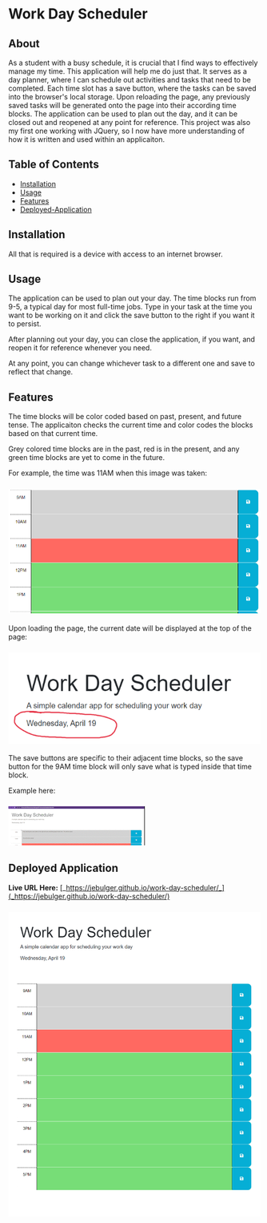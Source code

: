 # Work Day Scheduler

## About
As a student with a busy schedule, it is crucial that I find ways to effectively manage my time. This application will help me do just that. It serves as a day planner, where I can schedule out activities and tasks that need to be completed. Each time slot has a save button, where the tasks can be saved into the browser's local storage. Upon reloading the page, any previously saved tasks will be generated onto the page into their according time blocks. The application can be used to plan out the day, and it can be closed out and reopened at any point for reference. This project was also my first one working with JQuery, so I now have more understanding of how it is written and used within an applicaiton.
## Table of Contents
- [Installation](#installation)
- [Usage](#usage)
- [Features](#features)
- [Deployed-Application](#deployed-application)

## Installation
All that is required is a device with access to an internet browser.
## Usage
The application can be used to plan out your day. The time blocks run from 9-5, a typical day for most full-time jobs. Type in your task at the time you want to be working on it and click the save button to the right if you want it to persist.

After planning out your day, you can close the application, if you want, and reopen it for reference whenever you need.

At any point, you can change whichever task to a different one and save to reflect that change.

## Features
The time blocks will be color coded based on past, present, and future tense. The applicaiton checks the current time and color codes the blocks based on that current time. 

Grey colored time blocks are in the past, red is in the present, and any green time blocks are yet to come in the future.

For example, the time was 11AM when this image was taken: 
### ![](./assets/images/05-hw-color-feature.png)

Upon loading the page, the current date will be displayed at the top of the page:
### ![](./assets/images/05-hw-time-feature.png)

The save buttons are specific to their adjacent time blocks, so the save button for the 9AM time block will only save what is typed inside that time block.

Example here:
### ![](./assets/images/05-hw-save-feature_AdobeExpress.gif)

## Deployed Application
**Live URL Here:** [_https://jebulger.github.io/work-day-scheduler/_](_https://jebulger.github.io/work-day-scheduler/)

### ![](./assets/images/05-hw-2-full-size.png)